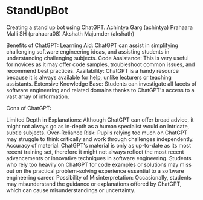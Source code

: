 # StandUpBot
Creating a stand up bot using ChatGPT. 
Achintya Garg (achintya)
Prahaara Malli SH (prahaara08)
Akshath Majumder (akshath)

Benefits of ChatGPT: 
Learning Aid: ChatGPT can assist in simplifying challenging software engineering ideas, and assisting students in understanding challenging subjects.
Code Assistance: This is very useful for novices as it may offer code samples, troubleshoot common issues, and recommend best practices.
Availability: ChatGPT is a handy resource because it is always available for help, unlike lecturers or teaching assistants.
Extensive Knowledge Base: Students can investigate all facets of software engineering and related domains thanks to ChatGPT's access to a vast array of information.

Cons of ChatGPT: 

Limited Depth in Explanations: Although ChatGPT can offer broad advice, it might not always go as in-depth as a human specialist would on intricate, subtle subjects.
Over-Reliance Risk: Pupils relying too much on ChatGPT may struggle to think critically and work through challenges independently.
Accuracy of material: ChatGPT's material is only as up-to-date as its most recent training set, therefore it might not always reflect the most recent advancements or innovative techniques in software engineering. Students who rely too heavily on ChatGPT for code examples or solutions may miss out on the practical problem-solving experience essential to a software engineering career.
Possibility of Misinterpretation: Occasionally, students may misunderstand the guidance or explanations offered by ChatGPT, which can cause misunderstandings or uncertainty.

